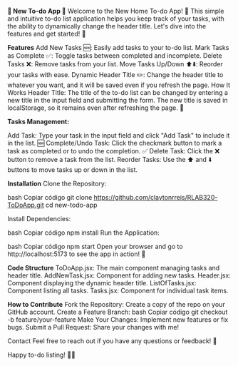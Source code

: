 **📝 New To-do App 📝**
Welcome to the New Home To-do App! 🎉 This simple and intuitive to-do list application helps you keep track of your tasks, with the ability to dynamically change the header title. Let's dive into the features and get started! 🚀

**Features**
Add New Tasks 🆕: Easily add tasks to your to-do list.
Mark Tasks as Complete ✅: Toggle tasks between completed and incomplete.
Delete Tasks ❌: Remove tasks from your list.
Move Tasks Up/Down ⬆️⬇️: Reorder your tasks with ease.
Dynamic Header Title ✏️: Change the header title to whatever you want, and it will be saved even if you refresh the page.
How It Works
Header Title: The title of the to-do list can be changed by entering a new title in the input field and submitting the form. The new title is saved in localStorage, so it remains even after refreshing the page. 📝

**Tasks Management:**

Add Task: Type your task in the input field and click "Add Task" to include it in the list. 🆕
Complete/Undo Task: Click the checkmark button to mark a task as completed or to undo the completion. ✅
Delete Task: Click the ❌ button to remove a task from the list.
Reorder Tasks: Use the ⬆️ and ⬇️ buttons to move tasks up or down in the list.

**Installation**
Clone the Repository:

bash
Copiar código
git clone https://github.com/claytonrreis/RLAB320-ToDoApp.git
cd new-todo-app

Install Dependencies:

bash
Copiar código
npm install
Run the Application:

bash
Copiar código
npm start
Open your browser and go to http://localhost:5173 to see the app in action! 🌟

**Code Structure**
ToDoApp.jsx: The main component managing tasks and header title.
AddNewTask.jsx: Component for adding new tasks.
Header.jsx: Component displaying the dynamic header title.
ListOfTasks.jsx: Component listing all tasks.
Tasks.jsx: Component for individual task items.

**How to Contribute**
Fork the Repository: Create a copy of the repo on your GitHub account.
Create a Feature Branch:
bash
Copiar código
git checkout -b feature/your-feature
Make Your Changes: Implement new features or fix bugs.
Submit a Pull Request: Share your changes with me!

Contact
Feel free to reach out if you have any questions or feedback! 📧

Happy to-do listing! 🎉📝
